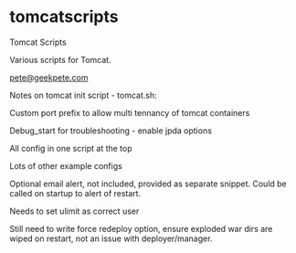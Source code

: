 tomcatscripts
=============

Tomcat Scripts

Various scripts for Tomcat.

pete@geekpete.com

Notes on tomcat init script - tomcat.sh:

Custom port prefix to allow multi tennancy of tomcat containers

Debug_start for troubleshooting - enable jpda options

All config in one script at the top

Lots of other example configs

Optional email alert, not included, provided as separate snippet. Could be called on startup to alert of restart.

Needs to set ulimit as correct user

Still need to write force redeploy option, ensure exploded war dirs are wiped on restart, not an issue with deployer/manager.

